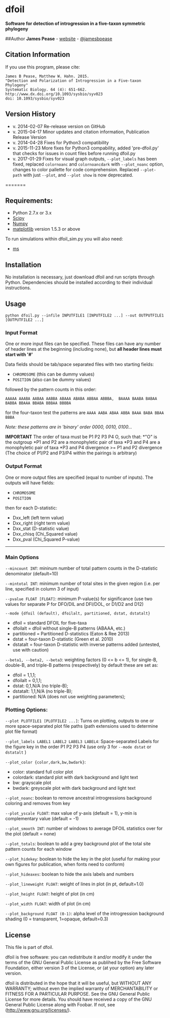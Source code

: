 # dfoil
**Software for detection of introgression in a five-taxon symmetric phylogeny** 

##Author
**James Pease** - [website](http://jbpease.github.io) - [@jamesbpease](http://www.twitter.com/jamesbpease/)

## Citation Information
If you use this program, please cite:
```
James B Pease, Matthew W. Hahn. 2015.
"Detection and Polarization of Introgression in a Five-taxon Phylogeny" 
Systematic Biology. 64 (4): 651-662.
http://www.dx.doi.org/10.1093/sysbio/syv023
doi: 10.1093/sysbio/syv023
```
## Version History
* v. 2014-02-07 Re-release version on GitHub
* v. 2015-04-17 Minor updates and citation information, Publication Release Version
* v. 2014-04-28 Fixes for Python3 compatibility
* v. 2015-11-23 More fixes for Python3 compability, added 'pre-dfoil.py' that checks for issues in count files before running dfoil.py
* v. 2017-01-29 Fixes for visual graph outputs, `--plot_labels` has been fixed, replaced `colornoanc` and `colornoancdark` with `--plot_noanc` option, changes to color pallette for code comprehension. Replaced `--plot-path` with just `--plot`, and `--plot show` is now deprecated.

=======

## Requirements:
* Python 2.7.x or 3.x
* [Scipy](http://www.scipy.org/)
* [Numpy](http://www.numpy.org/)
* [matplotlib](http://www.matplotlib.org/) version 1.5.3 or above

To run simulations within dfoil_sim.py you will also need:
* [ms](http://home.uchicago.edu/rhudson1/source/mksamples.htm)

## Installation
No installation is necessary, just download dfoil and run scripts through Python.
Dependencies should be installed according to their individual instructions. 

## Usage
`python dfoil.py --infile INPUTFILE1 [INPUTFILE2 ...] --out OUTPUTFILE1 [OUTPUTFILE2 ...]`

### Input Format
One or more input files can be specified.
These files can have any number of header lines at the beginning (including none), but **all header lines must start with '#'**

Data fields should be tab/space separated files with two starting fields:

* `CHROMOSOME` (this can be dummy values) 
* `POSITION` (also can be dummy values)

followed by the pattern counts in this order:

`AAAAA AAABA AABAA AABBA ABAAA ABABA ABBAA ABBBA, 
BAAAA BAABA BABAA BABBA BBAAA BBABA BBBAA BBBBA`

for the four-taxon test the patterns are
`AAAA AABA ABAA ABBA BAAA BABA BBAA BBBA`

*Note: these patterns are in 'binary' order 0000, 0010, 0100...*

**IMPORTANT**
The order of taxa must be P1 P2 P3 P4 O, such that:
*"O" is the outgroup
*P1 and P2 are a monophyletic pair of taxa
*P3 and P4 are a monophyletic pair of taxa
*P3 and P4 divergence >= P1 and P2 divergence
(The choice of P1/P2 and P3/P4 within the pairings is arbitrary)

### Output Format
One or more output files are specified (equal to number of inputs).
The outputs will have fields:

* `CHROMOSOME`
* `POSITION`

then for each D-statistic:

* Dxx_left (left term value)
* Dxx_right (right term value)
* Dxx_stat (D-statistic value)
* Dxx_chisq (Chi_Squared value)
* Dxx_pval (Chi_Squared P-value)

-----------------------------------------------------------
### Main Options
`--mincount INT`: mininum number of total pattern counts in the D-statistic denominator (default=10)

`--mintotal INT`: minimum number of total sites in the given region (i.e. per line, specified in column 3 of input)

`--pvalue FLOAT [FLOAT]`: minimum P-value(s) for significance 
                   (use two values for separate P for DFO/DIL and DFI/DOL, or D1/D2 and D12)

`--mode {dfoil (default), dfoilalt, partitioned, dstat, dstatalt}`

* dfoil = standard DFOIL for five-taxa
* dfoilalt = dfoil without single-B patterns (ABAAA, etc.)
* partitioned = Partitioned D-statistics (Eaton & Ree 2013)
* dstat = four-taxon D-statistic (Green et al. 2010)
* dstatalt = four-taxon D-statistic with inverse patterns added (untested, use with caution)

`--beta1, --beta2, --beta3`: weighting factors (0 <= b <= 1), for single-B, double-B, and triple-B patterns (respectively) by default these are set as:

* dfoil = 1,1,1; 
* dfoilalt = 0,1,1;
* dstat: 0,1,N/A (no triple-B);
* dstatalt: 1,1,N/A (no triple-B);
* partitioned: N/A (does not use weighting parameters);

### Plotting Options:

`--plot PLOTFILE1 [PLOTFILE2 ...]`: Turns on plotting, outputs to one or more space-separated plot file paths (path extensions used to determine plot file format)

`--plot_labels LABEL1 LABEL2 LABEL3 LABEL4`: Space-separated Labels for the figure key in the order P1 P2 P3 P4 (use only 3 for `--mode dstat` or `dstatalt` )

`--plot_color {color,dark,bw,bwdark}`:

* color: standard full color plot
* colordark: standard plot with dark background and light text
* bw: grayscale plot 
* bwdark: greyscale plot with dark background and light text

`--plot_noanc`: boolean to remove ancestral introgressions background coloring and removes from key

`--plot_yscale FLOAT`: max value of y-axis (default = 1), y-min is complementary value (default = -1)

`--plot_smooth INT`: number of windows to average DFOIL statistics over for the plot (default = none)

`--plot_totals`: boolean to add a grey background plot of the total site pattern counts for each window

`--plot_hidekey`: boolean to hide the key in the plot (useful for making your own figures for publication, when fonts need to conform)

`--plot_hideaxes`: boolean to hide the axis labels and numbers

`--plot_lineweight FLOAT`: weight of lines in plot (in pt, default=1.0)

`--plot_height FLOAT`: height of plot (in cm)

`--plot_width FLOAT`: width of plot (in cm)

`--plot_background FLOAT (0-1)`: alpha level of the introgression background shading (0 = transparent, 1=opaque, default=0.3)

## License
This file is part of dfoil.

dfoil is free software: you can redistribute it and/or modify it under the terms of the GNU General Public License as publihed by the Free Software Foundation, either version 3 of the License, or (at your option) any later version.

dfoil is distributed in the hope that it will be useful, but WITHOUT ANY WARRANTY; without even the implied warranty of MERCHANTABILITY or FITNESS FOR A PARTICULAR PURPOSE.  See the GNU General Public License for more details. You should have received a copy of the GNU General Public License along with Foobar.  If not, see (http://www.gnu.org/licenses/).
